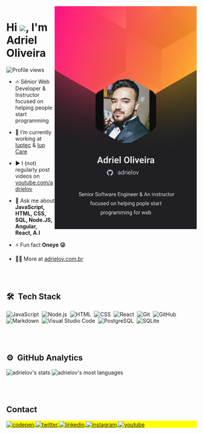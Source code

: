 <img align="right" height="590em" src="https://raw.githubusercontent.com/adrielov/adrielov/ba2d0875a6a977216817ec038824b12050b6a102/profile.svg"/>
<h1 align="left">Hi <img src="https://raw.githubusercontent.com/kaueMarques/kaueMarques/master/hi.gif" height="30px">, I'm Adriel Oliveira</h1>
<p align="left"> <img src="https://komarev.com/ghpvc/?username=adrielov&color=yellow" alt="Profile views" /> </p>

- 🔥 Sênior Web Developer & Instructor focused on helping people start programming 

- 🔭 I’m currently working at [Iuptec](iuptec.com.br) & [Iup Care](iup.care)

- ▶️ I (not) regularly post videos on [youtube.com/adrielov](https://youtube.com/adrielov)

- 💬 Ask me about **JavaScript, HTML, CSS, SQL, Node.JS, Angular, React, A.I**

- ⚡ Fun fact **Oneye 😜**

- 👨‍💻 More at [adrielov.com.br](https://adrielov.com.br)



<br><br>

## 🛠 &nbsp;Tech Stack

![JavaScript](https://img.shields.io/badge/-JavaScript-05122A?style=flat&logo=javascript)&nbsp;
![Node.js](https://img.shields.io/badge/-Node.js-05122A?style=flat&logo=node.js)&nbsp;
![HTML](https://img.shields.io/badge/-HTML-05122A?style=flat&logo=HTML5)&nbsp;
![CSS](https://img.shields.io/badge/-CSS-05122A?style=flat&logo=CSS3&logoColor=1572B6)&nbsp;
![React](https://img.shields.io/badge/-React-05122A?style=flat&logo=react)&nbsp;
![Git](https://img.shields.io/badge/-Git-05122A?style=flat&logo=git)&nbsp;
![GitHub](https://img.shields.io/badge/-GitHub-05122A?style=flat&logo=github)&nbsp;
![Markdown](https://img.shields.io/badge/-Markdown-05122A?style=flat&logo=markdown)&nbsp;
![Visual Studio Code](https://img.shields.io/badge/-Visual%20Studio%20Code-05122A?style=flat&logo=visual-studio-code&logoColor=007ACC)&nbsp;
![PostgreSQL](https://img.shields.io/badge/-PostgreSQL-05122A?style=flat&logo=postgresql)&nbsp;
![SQLite](https://img.shields.io/badge/-SQLite-05122A?style=flat&logo=sqlite)&nbsp;

<br><br>

## ⚙️ &nbsp;GitHub Analytics

<p align="left">
<img width="300em" src="https://github-readme-stats.vercel.app/api?username=adrielov&show_icons=true&theme=vision-friendly-dark" alt="adrielov's stats"/>
<img width="300em" src="https://github-readme-stats.vercel.app/api/top-langs/?username=adrielov&layout=compact&theme=vision-friendly-dark" alt="adrielov's most languages"/>
</p>


<br><br>

## Contact

<p align="left" style="background:yellow">
<a href="https://codepen.io/adrielov" target="_blank">
  <img align="center" src="https://img.shields.io/badge/-adrielov-05122A?style=flat&logo=codepen" alt="codepen"/>
</a>
<a href="https://twitter.com/adrielov" target="_blank">
  <img align="center" src="https://img.shields.io/badge/-adrielov-05122A?style=flat&logo=twitter" alt="twitter"/>  
</a>
<a href="https://linkedin.com/in/adrielov" target="_blank">
  <img align="center" src="https://img.shields.io/badge/-adrielov-05122A?style=flat&logo=linkedin" alt="linkedin"/>
</a>
<a href="https://instagram.com/adrielov" target="_blank">
 <img align="center" src="https://img.shields.io/badge/-adrielov-05122A?style=flat&logo=instagram" alt="instagram"/>
</a>
<a href="https://youtube.com/adrielov" target="_blank">
 <img align="center" src="https://img.shields.io/badge/-adrielov-05122A?style=flat&logo=youtube" alt="youtube"/>
</a>
</p>

<!--

<img width="490em" src="https://github-readme-twitter-gazf.vercel.app/api?id=adrielov&layout=wide&show_reply=off&show_retweet=off" />


**adrielov/adrielov** is a ✨ _special_ ✨ repository because its `README.md` (this file) appears on your GitHub profile.

Here are some ideas to get you started:

- 🔭 I’m currently working on ...
- 🌱 I’m currently learning ...
- 👯 I’m looking to collaborate on ...
- 🤔 I’m looking for help with ...
- 💬 Ask me about ...
- 📫 How to reach me: ...
- 😄 Pronouns: ...
- ⚡ Fun fact: ...
-->
